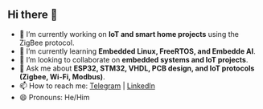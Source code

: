 ## Hi there 👋

- 🔭 I’m currently working on **IoT and smart home projects** using the ZigBee protocol.  
- 🌱 I’m currently learning **Embedded Linux, FreeRTOS, and Embedde AI**.  
- 👯 I’m looking to collaborate on **embedded systems and IoT projects**.  
- 💬 Ask me about **ESP32, STM32, VHDL, PCB design, and IoT protocols (Zigbee, Wi-Fi, Modbus)**.  
- 📫 How to reach me: [Telegram](https://t.me/Mohammad_Tohidnia) | [LinkedIn](https://www.linkedin.com/in/mohammad-tohidnia-ee/)  
- 😄 Pronouns: He/Him 
<!--
**mohammadTohidnia/mohammadTohidnia** is a ✨ _special_ ✨ repository because its `README.md` (this file) appears on your GitHub profile.

Here are some ideas to get you started:

- 🔭 I’m currently working on ...
- 🌱 I’m currently learning ...
- 👯 I’m looking to collaborate on ...
- 🤔 I’m looking for help with ...
- 💬 Ask me about ...
- 📫 How to reach me: ...
- 😄 Pronouns: ...
- ⚡ Fun fact: ...
-->

